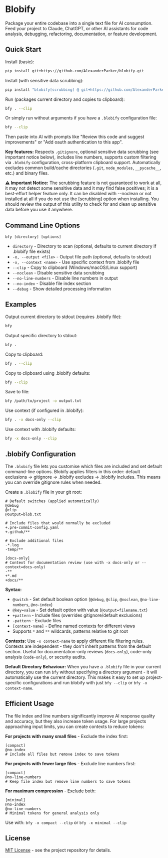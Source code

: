 # Blobify

Package your entire codebase into a single text file for AI consumption. Feed your project to Claude, ChatGPT, or other AI assistants for code analysis, debugging, refactoring, documentation, or feature development.

## Quick Start

Install (basic):

```bash
pip install git+https://github.com/AlexanderParker/blobify.git
```

Install (with sensitive data scrubbing):

```bash
pip install "blobify[scrubbing] @ git+https://github.com/AlexanderParker/blobify.git"
```

Run (packages current directory and copies to clipboard):

```bash
bfy . --clip
```

Or simply run without arguments if you have a `.blobify` configuration file:

```bash
bfy --clip
```

Then paste into AI with prompts like "Review this code and suggest improvements" or "Add oauth authentication to this app".

**Key features:** Respects `.gitignore`, optional sensitive data scrubbing (see important notice below), includes line numbers, supports custom filtering via `.blobify` configuration, cross-platform clipboard support. Automatically excludes common build/cache directories (`.git`, `node_modules`, `__pycache__`, etc.) and binary files.

**⚠️ Important Notice:** The scrubbing feature is not guaranteed to work at all, it may not detect some sensitive data and it may find false positives; it is a best-effort helper feature only. It can be disabled with --noclean or not installed at all if you do not use the [scrubbing] option when installing. You should review the output of this utility to check for and clean up sensitive data before you use it anywhere.

## Command Line Options

```
bfy [directory] [options]
```

- `directory` - Directory to scan (optional, defaults to current directory if .blobify file exists)
- `-o, --output <file>` - Output file path (optional, defaults to stdout)
- `-x, --context <name>` - Use specific context from .blobify file
- `--clip` - Copy to clipboard (Windows/macOS/Linux support)
- `--noclean` - Disable sensitive data scrubbing
- `--no-line-numbers` - Disable line numbers in output
- `--no-index` - Disable file index section
- `--debug` - Show detailed processing information

## Examples

Output current directory to stdout (requires .blobify file):

```bash
bfy
```

Output specific directory to stdout:

```bash
bfy .
```

Copy to clipboard:

```bash
bfy . --clip
```

Copy to clipboard using .blobify defaults:

```bash
bfy --clip
```

Save to file:

```bash
bfy /path/to/project -o output.txt
```

Use context (if configured in .blobify):

```bash
bfy . -x docs-only --clip
```

Use context with .blobify defaults:

```bash
bfy -x docs-only --clip
```

## .blobify Configuration

The `.blobify` file lets you customise which files are included and set default command-line options. Blobify applies filters in this order: default exclusions → gitignore → .blobify excludes → .blobify includes. This means you can override gitignore rules when needed.

Create a `.blobify` file in your git root:

```
# Default switches (applied automatically)
@debug
@clip
@output=blob.txt

# Include files that would normally be excluded
+.pre-commit-config.yaml
+.github/**

# Exclude additional files
-*.log
-temp/**

[docs-only]
# Context for documentation review (use with -x docs-only or --context=docs-only)
-**
+*.md
+docs/**
```

**Syntax:**

- `@switch` - Set default boolean option (`@debug`, `@clip`, `@noclean`, `@no-line-numbers`, `@no-index`)
- `@key=value` - Set default option with value (`@output=filename.txt`)
- `+pattern` - Include files (overrides gitignore/default exclusions)
- `-pattern` - Exclude files
- `[context-name]` - Define named contexts for different views
- Supports `*` and `**` wildcards, patterns relative to git root

**Contexts:** Use `-x context-name` to apply different file filtering rules. Contexts are independent - they don't inherit patterns from the default section. Useful for documentation-only reviews (`docs-only`), code-only analysis (`code-only`), or security audits.

**Default Directory Behaviour:** When you have a `.blobify` file in your current directory, you can run `bfy` without specifying a directory argument - it will automatically use the current directory. This makes it easy to set up project-specific configurations and run blobify with just `bfy --clip` or `bfy -x context-name`.

## Efficient Usage

The file index and line numbers significantly improve AI response quality and accuracy, but they also increase token usage. For large projects approaching input limits, you can create contexts to reduce tokens:

**For projects with many small files** - Exclude the index first:

```
[compact]
@no-index
# Include all files but remove index to save tokens
```

**For projects with fewer large files** - Exclude line numbers first:

```
[compact]
@no-line-numbers
# Keep file index but remove line numbers to save tokens
```

**For maximum compression** - Exclude both:

```
[minimal]
@no-index
@no-line-numbers
# Minimal tokens for general analysis only
```

Use with: `bfy -x compact --clip` or `bfy -x minimal --clip`

## License

[MIT License](LICENSE) - see the project repository for details.
